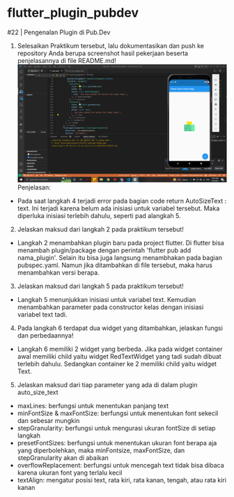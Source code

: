 # flutter_plugin_pubdev

#22 | Pengenalan Plugin di Pub.Dev

1. Selesaikan Praktikum tersebut, lalu dokumentasikan dan push ke repository Anda berupa screenshot hasil pekerjaan beserta penjelasannya di file README.md!
![1](images/1.png)
Penjelasan:
- Pada saat langkah 4 terjadi error pada bagian code return AutoSizeText : text. Ini terjadi karena belum ada inisiasi untuk variabel tersebut. Maka diperluka inisiasi terlebih dahulu, seperti pad alangkah 5.
2. Jelaskan maksud dari langkah 2 pada praktikum tersebut!
- Langkah 2 menambahkan plugin baru pada project flutter. Di flutter bisa menambah plugin/package dengan perintah 'flutter pub add nama_plugin'.
Selain itu bisa juga langsung menambhakan pada bagian pubspec.yaml. Namun jika ditambahkan di file tersebut, maka harus menambahkan versi berapa.
3. Jelaskan maksud dari langkah 5 pada praktikum tersebut!
- Langkah 5 menunjukkan inisiasi untuk variabel text. Kemudian menambahkan parameter pada constructor kelas dengan inisiasi variabel text tadi.
4. Pada langkah 6 terdapat dua widget yang ditambahkan, jelaskan fungsi dan perbedaannya!
- Langkah 6 memiliki 2 widget yang berbeda. Jika pada widget container awal memiliki child yaitu widget RedTextWidget yang tadi sudah dibuat terlebih dahulu. Sedangkan container ke 2 memiliki child yaitu widget Text.
5. Jelaskan maksud dari tiap parameter yang ada di dalam plugin auto_size_text 
- maxLines: berfungsi untuk menentukan panjang text
- minFontSize & maxFontSize: berfungsi untuk menentukan font sekecil dan sebesar mungkin
- stepGranularity: berfungsi untuk mengurasi ukuran fontSize di setiap langkah
- presetFontSizes: berfungsi untuk menentukan ukuran font berapa aja yang diperbolehkan, maka minFontsize, maxFontSize, dan stepGranularity akan di abaikan
- overflowReplacement: berfungsi untuk mencegah text tidak bisa dibaca karena ukuran font yang terlalu kecil
- textAlign: mengatur posisi text, rata kiri, rata kanan, tengah, atau rata kiri kanan

